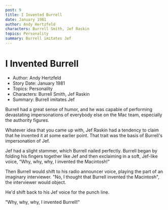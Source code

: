 ```yaml
---
post: 9
title: I Invented Burrell
date: January 1981
author: Andy Hertzfeld
characters: Burrell Smith, Jef Raskin
topics: Personality
summary: Burrell imitates Jef
---
```


# I Invented Burrell
* Author: Andy Hertzfeld
* Story Date: January 1981
* Topics: Personality
* Characters: Burrell Smith, Jef Raskin
* Summary: Burrell imitates Jef

Burrell had a great sense of humor, and he was capable of performing devastating impersonations of everybody else on the Mac team, especially the authority figures.

Whatever idea that you came up with, Jef Raskin had a tendency to claim that he invented it at some earlier point.  That trait was the basis of Burrell's impersonation of Jef.

Jef had a slight stammer, which Burrell nailed perfectly.  Burrell began by folding his fingers together like Jef and then exclaiming in a soft, Jef-like voice, "Why, why, why, I invented the Macintosh!"

Then Burrell would shift to his radio announcer voice, playing the part of an imaginary interviewer.  "No, I thought that Burrell invented the Macintosh", the interviewer would object.

He'd shift back to his Jef voice for the punch line.

"Why, why, why, I invented Burrell!"